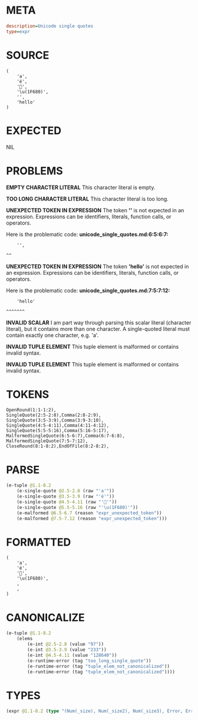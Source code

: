 # META
~~~ini
description=Unicode single quotes
type=expr
~~~
# SOURCE
~~~roc
(
    'a',
    'é',
    '🚀',
    '\u(1F680)',
    '',
    'hello'
)
~~~
# EXPECTED
NIL
# PROBLEMS
**EMPTY CHARACTER LITERAL**
This character literal is empty.

**TOO LONG CHARACTER LITERAL**
This character literal is too long.

**UNEXPECTED TOKEN IN EXPRESSION**
The token **''** is not expected in an expression.
Expressions can be identifiers, literals, function calls, or operators.

Here is the problematic code:
**unicode_single_quotes.md:6:5:6:7:**
```roc
    '',
```
    ^^


**UNEXPECTED TOKEN IN EXPRESSION**
The token **'hello'** is not expected in an expression.
Expressions can be identifiers, literals, function calls, or operators.

Here is the problematic code:
**unicode_single_quotes.md:7:5:7:12:**
```roc
    'hello'
```
    ^^^^^^^


**INVALID SCALAR**
I am part way through parsing this scalar literal (character literal), but it contains more than one character.
A single-quoted literal must contain exactly one character, e.g. 'a'.

**INVALID TUPLE ELEMENT**
This tuple element is malformed or contains invalid syntax.

**INVALID TUPLE ELEMENT**
This tuple element is malformed or contains invalid syntax.

# TOKENS
~~~zig
OpenRound(1:1-1:2),
SingleQuote(2:5-2:8),Comma(2:8-2:9),
SingleQuote(3:5-3:9),Comma(3:9-3:10),
SingleQuote(4:5-4:11),Comma(4:11-4:12),
SingleQuote(5:5-5:16),Comma(5:16-5:17),
MalformedSingleQuote(6:5-6:7),Comma(6:7-6:8),
MalformedSingleQuote(7:5-7:12),
CloseRound(8:1-8:2),EndOfFile(8:2-8:2),
~~~
# PARSE
~~~clojure
(e-tuple @1.1-8.2
	(e-single-quote @2.5-2.8 (raw "'a'"))
	(e-single-quote @3.5-3.9 (raw "'é'"))
	(e-single-quote @4.5-4.11 (raw "'🚀'"))
	(e-single-quote @5.5-5.16 (raw "'\u(1F680)'"))
	(e-malformed @6.5-6.7 (reason "expr_unexpected_token"))
	(e-malformed @7.5-7.12 (reason "expr_unexpected_token")))
~~~
# FORMATTED
~~~roc
(
	'a',
	'é',
	'🚀',
	'\u(1F680)',
	,
	,
)
~~~
# CANONICALIZE
~~~clojure
(e-tuple @1.1-8.2
	(elems
		(e-int @2.5-2.8 (value "97"))
		(e-int @3.5-3.9 (value "233"))
		(e-int @4.5-4.11 (value "128640"))
		(e-runtime-error (tag "too_long_single_quote"))
		(e-runtime-error (tag "tuple_elem_not_canonicalized"))
		(e-runtime-error (tag "tuple_elem_not_canonicalized"))))
~~~
# TYPES
~~~clojure
(expr @1.1-8.2 (type "(Num(_size), Num(_size2), Num(_size3), Error, Error, Error)"))
~~~
